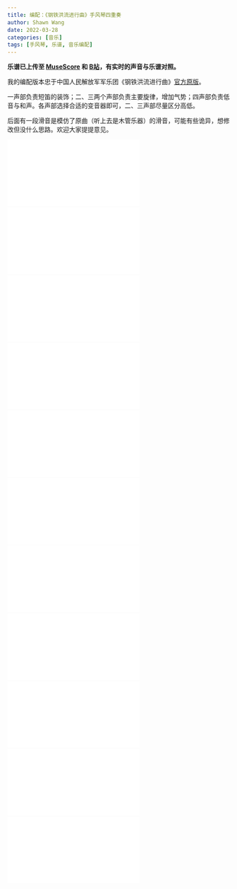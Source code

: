 ```yaml
---
title: 编配：《钢铁洪流进行曲》手风琴四重奏
author: Shawn Wang
date: 2022-03-28
categories: [音乐]
tags: [手风琴, 乐谱, 音乐编配]
---
```


**乐谱已上传至 [MuseScore](https://musescore.com/user/33553780/scores/7894883) 和 [B站]()，有实时的声音与乐谱对照。**

我的编配版本忠于中国人民解放军军乐团《钢铁洪流进行曲》[官方原版](https://www.bilibili.com/video/BV1ZE411D7od)。

一声部负责短笛的装饰；二、三两个声部负责主要旋律，增加气势；四声部负责低音与和声。各声部选择合适的变音器即可，二、三声部尽量区分高低。

后面有一段滑音是模仿了原曲（听上去是木管乐器）的滑音，可能有些诡异，想修改但没什么思路。欢迎大家提提意见。

![March](/assets/file/钢铁洪流进行曲(中文)1.pdf)
![March](/assets/file/钢铁洪流进行曲(中文)2.pdf)
![March](/assets/file/钢铁洪流进行曲(中文)3.pdf)
![March](/assets/file/钢铁洪流进行曲(中文)4.pdf)
![March](/assets/file/钢铁洪流进行曲(中文)5.pdf)
![March](/assets/file/钢铁洪流进行曲(中文)6.pdf)
![March](/assets/file/钢铁洪流进行曲(中文)7.pdf)
![March](/assets/file/钢铁洪流进行曲(中文)8.pdf)
![March](/assets/file/钢铁洪流进行曲(中文)9.pdf)
![March](/assets/file/钢铁洪流进行曲(中文)10.pdf)
![March](/assets/file/钢铁洪流进行曲(中文)11.pdf)
